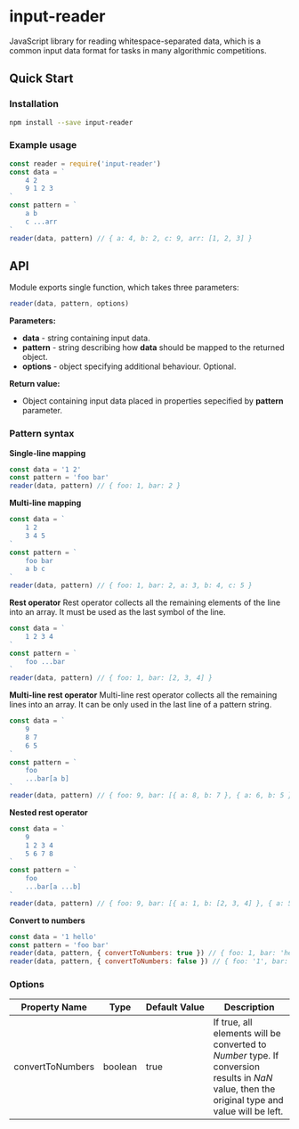 # input-reader
JavaScript library for reading whitespace-separated data, which is a common input data format for tasks in many algorithmic competitions.

## Quick Start
### Installation
```bash
npm install --save input-reader
```

### Example usage
```javascript
const reader = require('input-reader')
const data = `
    4 2
    9 1 2 3
`
const pattern = `
    a b
    c ...arr
`
reader(data, pattern) // { a: 4, b: 2, c: 9, arr: [1, 2, 3] }
```

## API
Module exports single function, which takes three parameters:
```javascript
reader(data, pattern, options)
```
**Parameters:**
* **data** - string containing input data.
* **pattern** - string describing how **data** should be mapped to the returned object.
* **options** - object specifying additional behaviour. Optional.

**Return value:**
* Object containing input data placed in properties sepecified by **pattern** parameter.

### Pattern syntax
**Single-line mapping**
```javascript
const data = '1 2'
const pattern = 'foo bar'
reader(data, pattern) // { foo: 1, bar: 2 }
```

**Multi-line mapping**
```javascript
const data = `
    1 2
    3 4 5
`
const pattern = `
    foo bar
    a b c
`
reader(data, pattern) // { foo: 1, bar: 2, a: 3, b: 4, c: 5 }
```

**Rest operator**
Rest operator collects all the remaining elements of the line into an array. It must be used as the last symbol of the line.
```javascript
const data = `
    1 2 3 4
`
const pattern = `
    foo ...bar
`
reader(data, pattern) // { foo: 1, bar: [2, 3, 4] }
```

**Multi-line rest operator**
Multi-line rest operator collects all the remaining lines into an array. It can be only used in the last line of a pattern string.
```javascript
const data = `
    9
    8 7
    6 5
`
const pattern = `
    foo
    ...bar[a b]
`
reader(data, pattern) // { foo: 9, bar: [{ a: 8, b: 7 }, { a: 6, b: 5 }] }
```

**Nested rest operator**
```javascript
const data = `
    9
    1 2 3 4
    5 6 7 8
`
const pattern = `
    foo
    ...bar[a ...b]
`
reader(data, pattern) // { foo: 9, bar: [{ a: 1, b: [2, 3, 4] }, { a: 5, b: [6, 7, 8] }] }
```

**Convert to numbers**
```javascript
const data = '1 hello'
const pattern = 'foo bar'
reader(data, pattern, { convertToNumbers: true }) // { foo: 1, bar: 'hello' }
reader(data, pattern, { convertToNumbers: false }) // { foo: '1', bar: 'hello' }
```

### Options
Property&nbsp;Name | Type | Default&nbsp;Value | Description
--- | --- | --- | ---
convertToNumbers | boolean | true | If true, all elements will be converted to *Number* type. If conversion results in *NaN* value, then the original type and value will be left.
